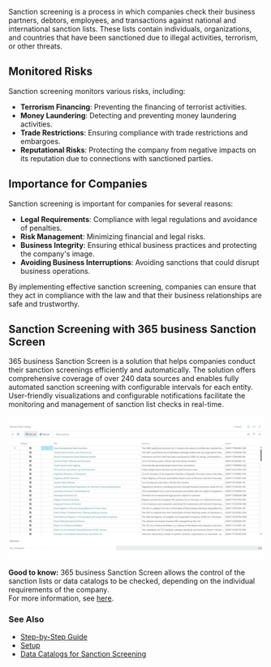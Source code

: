 Sanction screening is a process in which companies check their business partners, debtors, employees, and transactions against national and international sanction lists. These lists contain individuals, organizations, and countries that have been sanctioned due to illegal activities, terrorism, or other threats.

## Monitored Risks

Sanction screening monitors various risks, including:
- **Terrorism Financing**: Preventing the financing of terrorist activities.
- **Money Laundering**: Detecting and preventing money laundering activities.
- **Trade Restrictions**: Ensuring compliance with trade restrictions and embargoes.
- **Reputational Risks**: Protecting the company from negative impacts on its reputation due to connections with sanctioned parties.

## Importance for Companies

Sanction screening is important for companies for several reasons:
- **Legal Requirements**: Compliance with legal regulations and avoidance of penalties.
- **Risk Management**: Minimizing financial and legal risks.
- **Business Integrity**: Ensuring ethical business practices and protecting the company's image.
- **Avoiding Business Interruptions**: Avoiding sanctions that could disrupt business operations.

By implementing effective sanction screening, companies can ensure that they act in compliance with the law and that their business relationships are safe and trustworthy.

## Sanction Screening with 365 business Sanction Screen

365 business Sanction Screen is a solution that helps companies conduct their sanction screenings efficiently and automatically. The solution offers comprehensive coverage of over 240 data sources and enables fully automated sanction screening with configurable intervals for each entity. User-friendly visualizations and configurable notifications facilitate the monitoring and management of sanction list checks in real-time.

![365 business Sanction Screen - Data Catalogs](/assets/images/365-business-sanction-screen/sanctionscreen.data-catalog.en-US.png)

<div class="alert alert-notice">
    <i class="fa-solid fa-notes"></i> <strong>Good to know:</strong> 365 business Sanction Screen allows the control of the sanction lists or data catalogs to be checked, depending on the individual requirements of the company.<br>
    For more information, see <a href="data-sources/">here</a>.
</div>

### See Also

- [Step-by-Step Guide](../get-started/)
- [Setup](../setup/)
- [Data Catalogs for Sanction Screening](../data-sources/)
